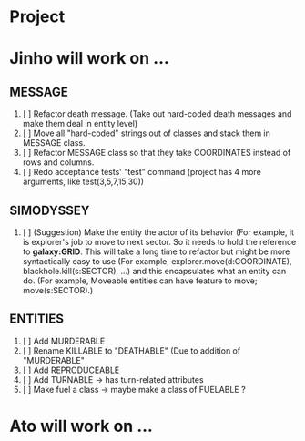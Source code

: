 # Project

# Jinho will work on ...

## MESSAGE
1. [ ] Refactor death message. (Take out hard-coded death messages and make them deal in entity level)
1. [ ] Move all "hard-coded" strings out of classes and stack them in MESSAGE class.
1. [ ] Refactor MESSAGE class so that they take COORDINATES instead of rows and columns.
1. [ ] Redo acceptance tests' "test" command (project has 4 more arguments, like test(3,5,7,15,30))

## SIMODYSSEY
1. [ ] (Suggestion) Make the entity the actor of its behavior (For example, it is explorer's job to move to next sector. So it needs to hold the reference to **galaxy:GRID**. This will take a long time to refactor but might be more syntactically easy to use (For example, explorer.move(d:COORDINATE), blackhole.kill(s:SECTOR), ...) and this encapsulates what an entity can do. (For example, Moveable entities can have feature to move; move(s:SECTOR).)

## ENTITIES
1. [ ] Add MURDERABLE
1. [ ] Rename KILLABLE to "DEATHABLE" (Due to addition of "MURDERABLE"
1. [ ] Add REPRODUCEABLE
1. [ ] Add TURNABLE -> has turn-related attributes
1. [ ] Make fuel a class -> maybe make a class of FUELABLE ?

# Ato will work on ...
